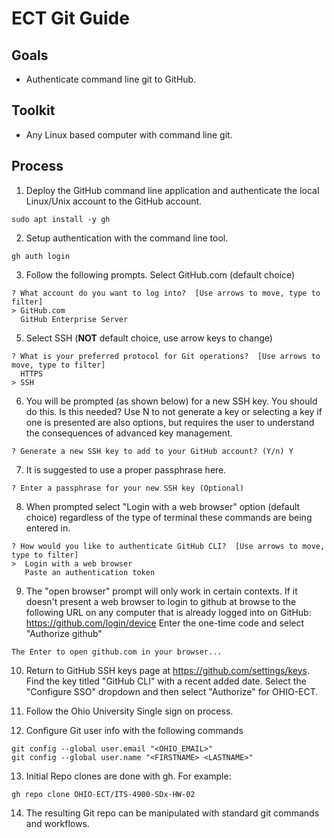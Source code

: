 # ECT Git Guide

## Goals 

- Authenticate command line git to GitHub.

## Toolkit 

- Any Linux based computer with command line git.

## Process

1. Deploy the GitHub command line application and authenticate the local Linux/Unix account to the GitHub account.
```
sudo apt install -y gh
```

2. Setup authentication with the command line tool.

```
gh auth login
```

3. Follow the following prompts. Select GitHub.com (default choice)

```
? What account do you want to log into?  [Use arrows to move, type to filter]
> GitHub.com
  GitHub Enterprise Server
```

5. Select SSH (**NOT** default choice, use arrow keys to change)

```
? What is your preferred protocol for Git operations?  [Use arrows to move, type to filter]
  HTTPS
> SSH
```

6. You will be prompted (as shown below) for a new SSH key. You should do this. Is this needed?  Use N to not generate a key or selecting a key if one is presented are also options, but requires the user to understand the consequences of advanced key management.

```
? Generate a new SSH key to add to your GitHub account? (Y/n) Y
```

7. It is suggested to use a proper passphrase here.

```
? Enter a passphrase for your new SSH key (Optional)
```

8. When prompted select "Login with a web browser" option (default choice) regardless of the type of terminal these commands are being entered in.

```
? How would you like to authenticate GitHub CLI?  [Use arrows to move, type to filter]
>  Login with a web browser
   Paste an authentication token
```

9. The "open browser" prompt will only work in certain contexts.  If it doesn't present a web browser to login to github at browse to the following URL on any computer that is already logged into on GitHub: https://github.com/login/device  Enter the one-time code and select "Authorize github"

```
The Enter to open github.com in your browser...  
```

10. Return to GitHub SSH keys page at https://github.com/settings/keys.  Find the key titled "GitHub CLI" with a recent added date.  Select the "Configure SSO" dropdown and then select "Authorize" for OHIO-ECT.

11. Follow the Ohio University Single sign on process.

12. Configure Git user info with the following commands
```
git config --global user.email "<OHIO_EMAIL>"
git config --global user.name "<FIRSTNAME> <LASTNAME>"
```

13. Initial Repo clones are done with gh.  For example:
```
gh repo clone OHIO-ECT/ITS-4900-SDx-HW-02
```

14. The resulting Git repo can be manipulated with standard git commands and workflows.
